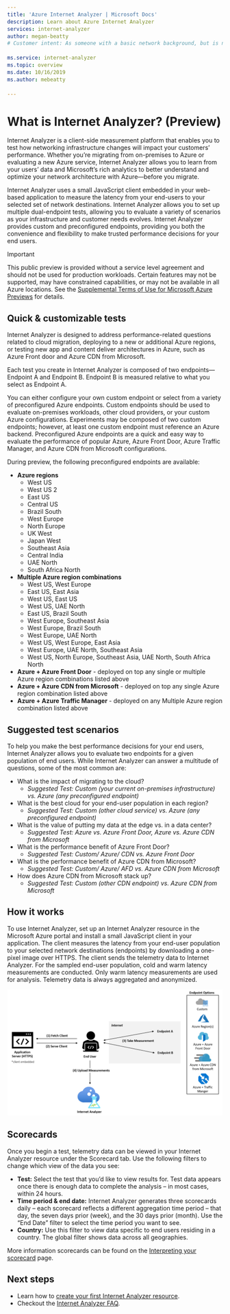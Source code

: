 ```yaml
---
title: 'Azure Internet Analyzer | Microsoft Docs'
description: Learn about Azure Internet Analyzer
services: internet-analyzer
author: megan-beatty
# Customer intent: As someone with a basic network background, but is new to Azure, I want to understand the capabilities of Azure Internet analyzer so that I can test app and content delivery architectures in Azure. 

ms.service: internet-analyzer
ms.topic: overview
ms.date: 10/16/2019
ms.author: mebeatty

---
```

# What is Internet Analyzer? (Preview)

Internet Analyzer is a client-side measurement platform that enables you to test how networking infrastructure changes will impact your customers’ performance. Whether you’re migrating from on-premises to Azure or evaluating a new Azure service, Internet Analyzer allows you to learn from your users’ data and Microsoft’s rich analytics to better understand and optimize your network architecture with Azure—before you migrate.

Internet Analyzer uses a small JavaScript client embedded in your web-based application to measure the latency from your end-users to your selected set of network destinations. Internet Analyzer allows you to set up multiple dual-endpoint tests, allowing you to evaluate a variety of scenarios as your infrastructure and customer needs evolves. Internet Analyzer provides custom and preconfigured endpoints, providing you both the convenience and flexibility to make trusted performance decisions for your end users. 


> [!IMPORTANT]
> This public preview is provided without a service level agreement and should not be used for production workloads. Certain features may not be supported, may have constrained capabilities, or may not be available in all Azure locations. See the [Supplemental Terms of Use for Microsoft Azure Previews](https://azure.microsoft.com/support/legal/preview-supplemental-terms/) for details.
>

## Quick & customizable tests

Internet Analyzer is designed to address performance-related questions related to cloud migration, deploying to a new or additional Azure regions, or testing new app and content deliver architectures in Azure, such as Azure Front door and Azure CDN from Microsoft. 

Each test you create in Internet Analyzer is composed of two endpoints—Endpoint A and Endpoint B. Endpoint B is measured relative to what you select as Endpoint A. 

You can either configure your own custom endpoint or select from a variety of preconfigured Azure endpoints. Custom endpoints should be used to evaluate on-premises workloads, other cloud providers, or your custom Azure configurations. Experiments may be composed of two custom endpoints; however, at least one custom endpoint must reference an Azure backend. Preconfigured Azure endpoints are a quick and easy way to evaluate the performance of popular Azure, Azure Front Door, Azure Traffic Manager, and Azure CDN from Microsoft configurations. 

During preview, the following preconfigured endpoints are available: 

* **Azure regions**
    * West US 
    * West US 2
    * East US
    * Central US
    * Brazil South
    * West Europe
    * North Europe 
    * UK West 
    * Japan West
    * Southeast Asia
    * Central India
    * UAE North
    * South Africa North
* **Multiple Azure region combinations** 
    * West US, West Europe 
    * East US, East Asia 
    * West US, East US 
    * West US, UAE North
    * East US, Brazil South 
    * West Europe, Southeast Asia 
    * West Europe, Brazil South
    * West Europe, UAE North
    * West US, West Europe, East Asia
    * West Europe, UAE North, Southeast Asia
    * West US, North Europe, Southeast Asia, UAE North, South Africa North 
* **Azure + Azure Front Door** - deployed on top any single or multiple Azure region combinations listed above
* **Azure + Azure CDN from Microsoft** - deployed on top any single Azure region combination listed above
* **Azure + Azure Traffic Manager** - deployed on any Multiple Azure region combination listed above

## Suggested test scenarios 

To help you make the best performance decisions for your end users, Internet Analyzer allows you to evaluate two endpoints for a given population of end users. While Internet Analyzer can answer a multitude of questions, some of the most common are: 
* What is the impact of migrating to the cloud? 
    * *Suggested Test: Custom (your current on-premises infrastructure) vs. Azure (any preconfigured endpoint)*
* What is the best cloud for your end-user population in each region? 
    *  *Suggested Test: Custom (other cloud service) vs. Azure (any preconfigured endpoint)*
* What is the value of putting my data at the edge vs. in a data center? 
    *  *Suggested Test: Azure vs. Azure Front Door, Azure vs. Azure CDN from Microsoft*
* What is the performance benefit of Azure Front Door?
    *  *Suggested Test: Custom/ Azure/ CDN vs. Azure Front Door*
* What is the performance benefit of Azure CDN from Microsoft? 
    *  *Suggested Test: Custom/ Azure/ AFD vs. Azure CDN from Microsoft*
* How does Azure CDN from Microsoft stack up? 
    *  *Suggested Test: Custom (other CDN endpoint) vs. Azure CDN from Microsoft*

## How it works

To use Internet Analyzer, set up an Internet Analyzer resource in the Microsoft Azure portal and install a small JavaScript client in your application. The client measures the latency from your end-user population to your selected network destinations (endpoints) by downloading a one-pixel image over HTTPS. The client sends the telemetry data to Internet Analyzer. 
For the sampled end-user population, cold and warm latency measurements are conducted. Only warm latency measurements are used for analysis. Telemetry data is always aggregated and anonymized. 

![architecture](./media/ia-overview/architecture.png)


## Scorecards 

Once you begin a test, telemetry data can be viewed in your Internet Analyzer resource under the Scorecard tab. Use the following filters to change which view of the data you see: 

* **Test:** Select the test that you’d like to view results for. Test data appears once there is enough data to complete the analysis – in most cases, within 24 hours. 
* **Time period & end date:** Internet Analyzer generates three scorecards daily – each scorecard reflects a different aggregation time period – that day, the seven days prior (week), and the 30 days prior (month). Use the “End Date” filter to select the time period you want to see. 
* **Country:** Use this filter to view data specific to end users residing in a country. The global filter shows data across all geographies.  

More information scorecards can be found on the [Interpreting your scorecard](internet-analyzer-scorecard.md) page. 


## Next steps

* Learn how to [create your first Internet Analyzer resource](internet-analyzer-create-test-portal.md).
* Checkout the [Internet Analyzer FAQ](internet-analyzer-faq.md). 
